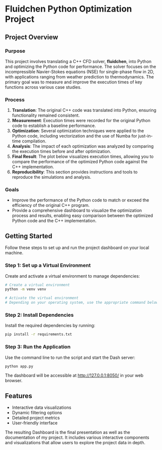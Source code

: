 # Fluidchen Python Optimization Project

## Project Overview

### Purpose

This project involves translating a C++ CFD solver, **fluidchen**, into Python and optimizing the Python code for performance. The solver focuses on the incompressible Navier-Stokes equations (NSE) for single-phase flow in 2D, with applications ranging from weather prediction to thermodynamics. The primary goal was to measure and improve the execution times of key functions across various case studies.

### Process

1. **Translation**: The original C++ code was translated into Python, ensuring functionality remained consistent.
2. **Measurement**: Execution times were recorded for the original Python code to establish a baseline performance.
3. **Optimization**: Several optimization techniques were applied to the Python code, including vectorization and the use of Numba for just-in-time compilation.
4. **Analysis**: The impact of each optimization was analyzed by comparing the execution times before and after optimization.
5. **Final Result**: The plot below visualizes execution times, allowing you to compare the performance of the optimized Python code against the C++ implementation.
6. **Reproducibility**: This section provides instructions and tools to reproduce the simulations and analysis.

### Goals

- Improve the performance of the Python code to match or exceed the efficiency of the original C++ program.
- Provide a comprehensive dashboard to visualize the optimization process and results, enabling easy comparison between the optimized Python code and the C++ implementation.

## Getting Started

Follow these steps to set up and run the project dashboard on your local machine.

### Step 1: Set up a Virtual Environment

Create and activate a virtual environment to manage dependencies:

```bash
# Create a virtual environment
python -m venv venv

# Activate the virtual environment
# Depending on your operating system, use the appropriate command below:

```

### Step 2: Install Dependencies

Install the required dependencies by running:

```bash
pip install -r requirements.txt
```

### Step 3: Run the Application

Use the command line to run the script and start the Dash server:

```bash
python app.py
```

The dashboard will be accessible at http://127.0.0.1:8050/ in your web browser.

## Features

- Interactive data visualizations
- Dynamic filtering options
- Detailed project metrics
- User-friendly interface

The resulting Dashboard is the final presentation as well as the documentation of my project. It includes various interactive components and visualizations that allow users to explore the project data in depth.
```
